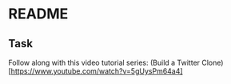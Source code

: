 # README

## Task

Follow along with this video tutorial series: (Build a Twitter Clone)[https://www.youtube.com/watch?v=5gUysPm64a4]
